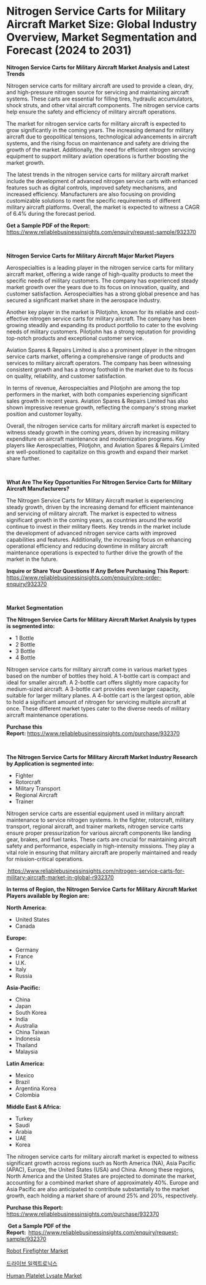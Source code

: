 <p><h1>Nitrogen Service Carts for Military Aircraft Market Size: Global Industry Overview, Market Segmentation and Forecast (2024 to 2031)</h1></p><p><strong>Nitrogen Service Carts for Military Aircraft Market Analysis and Latest Trends</strong></p>
<p><p>Nitrogen service carts for military aircraft are used to provide a clean, dry, and high-pressure nitrogen source for servicing and maintaining aircraft systems. These carts are essential for filling tires, hydraulic accumulators, shock struts, and other vital aircraft components. The nitrogen service carts help ensure the safety and efficiency of military aircraft operations.</p><p>The market for nitrogen service carts for military aircraft is expected to grow significantly in the coming years. The increasing demand for military aircraft due to geopolitical tensions, technological advancements in aircraft systems, and the rising focus on maintenance and safety are driving the growth of the market. Additionally, the need for efficient nitrogen servicing equipment to support military aviation operations is further boosting the market growth.</p><p>The latest trends in the nitrogen service carts for military aircraft market include the development of advanced nitrogen service carts with enhanced features such as digital controls, improved safety mechanisms, and increased efficiency. Manufacturers are also focusing on providing customizable solutions to meet the specific requirements of different military aircraft platforms. Overall, the market is expected to witness a CAGR of 6.4% during the forecast period.</p></p>
<p><strong>Get a Sample PDF of the Report:&nbsp;</strong> <a href="https://www.reliablebusinessinsights.com/enquiry/request-sample/932370">https://www.reliablebusinessinsights.com/enquiry/request-sample/932370</a></p>
<p>&nbsp;</p>
<p><strong>Nitrogen Service Carts for Military Aircraft Major Market Players</strong></p>
<p><p>Aerospecialties is a leading player in the nitrogen service carts for military aircraft market, offering a wide range of high-quality products to meet the specific needs of military customers. The company has experienced steady market growth over the years due to its focus on innovation, quality, and customer satisfaction. Aerospecialties has a strong global presence and has secured a significant market share in the aerospace industry.</p><p>Another key player in the market is Pilotjohn, known for its reliable and cost-effective nitrogen service carts for military aircraft. The company has been growing steadily and expanding its product portfolio to cater to the evolving needs of military customers. Pilotjohn has a strong reputation for providing top-notch products and exceptional customer service.</p><p>Aviation Spares & Repairs Limited is also a prominent player in the nitrogen service carts market, offering a comprehensive range of products and services to military aircraft operators. The company has been witnessing consistent growth and has a strong foothold in the market due to its focus on quality, reliability, and customer satisfaction.</p><p>In terms of revenue, Aerospecialties and Pilotjohn are among the top performers in the market, with both companies experiencing significant sales growth in recent years. Aviation Spares & Repairs Limited has also shown impressive revenue growth, reflecting the company's strong market position and customer loyalty.</p><p>Overall, the nitrogen service carts for military aircraft market is expected to witness steady growth in the coming years, driven by increasing military expenditure on aircraft maintenance and modernization programs. Key players like Aerospecialties, Pilotjohn, and Aviation Spares & Repairs Limited are well-positioned to capitalize on this growth and expand their market share further.</p></p>
<p>&nbsp;</p>
<p><strong>What Are The Key Opportunities For Nitrogen Service Carts for Military Aircraft Manufacturers?</strong></p>
<p><p>The Nitrogen Service Carts for Military Aircraft market is experiencing steady growth, driven by the increasing demand for efficient maintenance and servicing of military aircraft. The market is expected to witness significant growth in the coming years, as countries around the world continue to invest in their military fleets. Key trends in the market include the development of advanced nitrogen service carts with improved capabilities and features. Additionally, the increasing focus on enhancing operational efficiency and reducing downtime in military aircraft maintenance operations is expected to further drive the growth of the market in the future.</p></p>
<p><strong>Inquire or Share Your Questions If Any Before Purchasing This Report:</strong> <a href="https://www.reliablebusinessinsights.com/enquiry/pre-order-enquiry/932370">https://www.reliablebusinessinsights.com/enquiry/pre-order-enquiry/932370</a></p>
<p>&nbsp;</p>
<p><strong>Market Segmentation</strong></p>
<p><strong>The Nitrogen Service Carts for Military Aircraft Market Analysis by types is segmented into:</strong></p>
<p><ul><li>1 Bottle</li><li>2 Bottle</li><li>3 Bottle</li><li>4 Bottle</li></ul></p>
<p><p>Nitrogen service carts for military aircraft come in various market types based on the number of bottles they hold. A 1-bottle cart is compact and ideal for smaller aircraft. A 2-bottle cart offers slightly more capacity for medium-sized aircraft. A 3-bottle cart provides even larger capacity, suitable for larger military planes. A 4-bottle cart is the largest option, able to hold a significant amount of nitrogen for servicing multiple aircraft at once. These different market types cater to the diverse needs of military aircraft maintenance operations.</p></p>
<p><strong>Purchase this Report:&nbsp;</strong><a href="https://www.reliablebusinessinsights.com/purchase/932370">https://www.reliablebusinessinsights.com/purchase/932370</a></p>
<p>&nbsp;</p>
<p><strong>The Nitrogen Service Carts for Military Aircraft Market Industry Research by Application is segmented into:</strong></p>
<p><ul><li>Fighter</li><li>Rotorcraft</li><li>Military Transport</li><li>Regional Aircraft</li><li>Trainer</li></ul></p>
<p><p>Nitrogen service carts are essential equipment used in military aircraft maintenance to service nitrogen systems. In the fighter, rotorcraft, military transport, regional aircraft, and trainer markets, nitrogen service carts ensure proper pressurization for various aircraft components like landing gear, brakes, and fuel tanks. These carts are crucial for maintaining aircraft safety and performance, especially in high-intensity missions. They play a vital role in ensuring that military aircraft are properly maintained and ready for mission-critical operations.</p></p>
<p><a href="https://www.reliablebusinessinsights.com/nitrogen-service-carts-for-military-aircraft-market-in-global-r932370">&nbsp;https://www.reliablebusinessinsights.com/nitrogen-service-carts-for-military-aircraft-market-in-global-r932370</a></p>
<p><strong>In terms of Region, the Nitrogen Service Carts for Military Aircraft Market Players available by Region are:</strong></p>
<p>
    <p> <strong> North America: </strong>
        <ul>
            <li>United States</li>
            <li>Canada</li>
        </ul>
        </p> 
    <p> <strong> Europe: </strong>
        <ul>
            <li>Germany</li>
            <li>France</li>
            <li>U.K.</li>
            <li>Italy</li>
            <li>Russia</li>
        </ul>
        </p> 
    <p> <strong> Asia-Pacific: </strong>
        <ul>
            <li>China</li>
            <li>Japan</li>
            <li>South Korea</li>
            <li>India</li>
            <li>Australia</li>
            <li>China Taiwan</li>
            <li>Indonesia</li>
            <li>Thailand</li>
            <li>Malaysia</li>
        </ul>
        </p> 
    <p> <strong> Latin America: </strong>
        <ul>
            <li>Mexico</li>
            <li>Brazil</li>
            <li>Argentina Korea</li>
            <li>Colombia</li>
        </ul>
        </p> 
    <p> <strong> Middle East & Africa: </strong>
        <ul>
            <li>Turkey</li>
            <li>Saudi</li>
            <li>Arabia</li>
            <li>UAE</li>
            <li>Korea</li>
        </ul>
    </p>
    </p>
<p><p>The nitrogen service carts for military aircraft market is expected to witness significant growth across regions such as North America (NA), Asia Pacific (APAC), Europe, the United States (USA) and China. Among these regions, North America and the United States are projected to dominate the market, accounting for a combined market share of approximately 40%. Europe and Asia Pacific are also anticipated to contribute substantially to the market growth, each holding a market share of around 25% and 20%, respectively.</p></p>
<p><strong>Purchase this Report: </strong><a href="https://www.reliablebusinessinsights.com/purchase/932370">https://www.reliablebusinessinsights.com/purchase/932370</a></p>
<p>&nbsp;<strong>Get a Sample PDF of the Report:&nbsp;&nbsp;</strong><a href="https://www.reliablebusinessinsights.com/enquiry/request-sample/932370">https://www.reliablebusinessinsights.com/enquiry/request-sample/932370</a></p>
<p><strong></strong></p>
<p><p><a href="https://medium.com/@jayrussel94/robot-firefighter-market-trends-and-analysis-opportunities-and-challenges-for-future-growth-f73c7a56e703">Robot Firefighter Market</a></p><p><a href="https://github.com/laholand/Market-Research-Report-List-4/blob/main/6269621124209.md">드라이브 일렉트로닉스</a></p><p><a href="https://issuu.com/reportprime-2/docs/human-platelet-lysate-market-size-2030.pptx">Human Platelet Lysate Market</a></p></p>